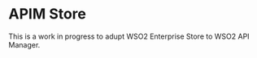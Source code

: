APIM Store
==========

This is a work in progress to adupt WSO2 Enterprise Store to WSO2 API Manager.
